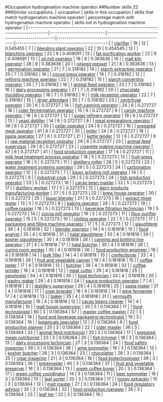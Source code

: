 #Occupation hydrogenation machine operator
##Number skills 22
###Similar occupations:
| occupation                                                                              |   skills in this occupation |   skills that match hydrogenation machine operator |   percentage match with hydrogenation machine operator |   skills not in hydrogenation machine operator |
|:----------------------------------------------------------------------------------------|----------------------------:|---------------------------------------------------:|-------------------------------------------------------:|-----------------------------------------------:|
| [clarifier](clarifier.md)                                                               |                          19 |                                                 12 |                                               0.545455 |                                              7 |
| [blending plant operator](blending_plant_operator.md)                                   |                          22 |                                                 10 |                                               0.454545 |                                             12 |
| [blanching operator](blanching_operator.md)                                             |                          22 |                                                  9 |                                               0.409091 |                                             13 |
| [fat-purification worker](fat-purification_worker.md)                                   |                          22 |                                                  9 |                                               0.409091 |                                             13 |
| [oil mill operator](oil_mill_operator.md)                                               |                          18 |                                                  8 |                                               0.363636 |                                             10 |
| [malt kiln operator](malt_kiln_operator.md)                                             |                          28 |                                                  8 |                                               0.363636 |                                             20 |
| [oilseed presser](oilseed_presser.md)                                                   |                          21 |                                                  8 |                                               0.363636 |                                             13 |
| [germination operator](germination_operator.md)                                         |                          21 |                                                  7 |                                               0.318182 |                                             14 |
| [starch extraction operator](starch_extraction_operator.md)                             |                          25 |                                                  7 |                                               0.318182 |                                             18 |
| [cocoa press operator](cocoa_press_operator.md)                                         |                          19 |                                                  7 |                                               0.318182 |                                             12 |
| [refining machine operator](refining_machine_operator.md)                               |                          22 |                                                  7 |                                               0.318182 |                                             15 |
| [starch converting operator](starch_converting_operator.md)                             |                          25 |                                                  7 |                                               0.318182 |                                             18 |
| [animal feed operator](animal_feed_operator.md)                                         |                          23 |                                                  7 |                                               0.318182 |                                             16 |
| [dairy processing operator](dairy_processing_operator.md)                               |                          27 |                                                  7 |                                               0.318182 |                                             20 |
| [chocolate moulding operator](chocolate_moulding_operator.md)                           |                          16 |                                                  7 |                                               0.318182 |                                              9 |
| [milk reception operator](milk_reception_operator.md)                                   |                          22 |                                                  7 |                                               0.318182 |                                             15 |
| [dryer attendant](dryer_attendant.md)                                                   |                          30 |                                                  7 |                                               0.318182 |                                             23 |
| [centrifuge operator](centrifuge_operator.md)                                           |                          20 |                                                  6 |                                               0.272727 |                                             14 |
| [fish canning operator](fish_canning_operator.md)                                       |                          24 |                                                  6 |                                               0.272727 |                                             18 |
| [cider fermentation operator](cider_fermentation_operator.md)                           |                          15 |                                                  6 |                                               0.272727 |                                              9 |
| [candy machine operator](candy_machine_operator.md)                                     |                          18 |                                                  6 |                                               0.272727 |                                             12 |
| [sugar refinery operator](sugar_refinery_operator.md)                                   |                          19 |                                                  6 |                                               0.272727 |                                             13 |
| [yeast distiller](yeast_distiller.md)                                                   |                          14 |                                                  6 |                                               0.272727 |                                              8 |
| [meat preparations operator](meat_preparations_operator.md)                             |                          36 |                                                  6 |                                               0.272727 |                                             30 |
| [cellar operator](cellar_operator.md)                                                   |                          24 |                                                  6 |                                               0.272727 |                                             18 |
| [prepared meat operator](prepared_meat_operator.md)                                     |                          41 |                                                  6 |                                               0.272727 |                                             35 |
| [miller](miller.md)                                                                     |                          24 |                                                  6 |                                               0.272727 |                                             18 |
| [pasta operator](pasta_operator.md)                                                     |                          27 |                                                  6 |                                               0.272727 |                                             21 |
| [kettle tender](kettle_tender.md)                                                       |                          12 |                                                  6 |                                               0.272727 |                                              6 |
| [raw material reception operator](raw_material_reception_operator.md)                   |                          29 |                                                  6 |                                               0.272727 |                                             23 |
| [animal feed supervisor](animal_feed_supervisor.md)                                     |                          29 |                                                  6 |                                               0.272727 |                                             23 |
| [cigarette making machine operator](cigarette_making_machine_operator.md)               |                          47 |                                                  6 |                                               0.272727 |                                             41 |
| [food production operator](food_production_operator.md)                                 |                          17 |                                                  6 |                                               0.272727 |                                             11 |
| [milk heat treatment process operator](milk_heat_treatment_process_operator.md)         |                          18 |                                                  5 |                                               0.227273 |                                             13 |
| [fruit-press operator](fruit-press_operator.md)                                         |                          16 |                                                  5 |                                               0.227273 |                                             11 |
| [distillery miller](distillery_miller.md)                                               |                          28 |                                                  5 |                                               0.227273 |                                             23 |
| [water treatment systems operator](water_treatment_systems_operator.md)                 |                          29 |                                                  5 |                                               0.227273 |                                             24 |
| [carbonation operator](carbonation_operator.md)                                         |                          12 |                                                  5 |                                               0.227273 |                                              7 |
| [liquor grinding mill operator](liquor_grinding_mill_operator.md)                       |                          14 |                                                  5 |                                               0.227273 |                                              9 |
| [industrial cook](industrial_cook.md)                                                   |                          29 |                                                  5 |                                               0.227273 |                                             24 |
| [fish production operator](fish_production_operator.md)                                 |                          23 |                                                  5 |                                               0.227273 |                                             18 |
| [cacao bean roaster](cacao_bean_roaster.md)                                             |                          22 |                                                  5 |                                               0.227273 |                                             17 |
| [distillery worker](distillery_worker.md)                                               |                          17 |                                                  5 |                                               0.227273 |                                             12 |
| [dairy products manufacturing worker](dairy_products_manufacturing_worker.md)           |                          27 |                                                  5 |                                               0.227273 |                                             22 |
| [brew house operator](brew_house_operator.md)                                           |                          30 |                                                  5 |                                               0.227273 |                                             25 |
| [liquor blender](liquor_blender.md)                                                     |                          21 |                                                  5 |                                               0.227273 |                                             16 |
| [extract mixer tester](extract_mixer_tester.md)                                         |                          13 |                                                  5 |                                               0.227273 |                                              8 |
| [baking operator](baking_operator.md)                                                   |                          24 |                                                  5 |                                               0.227273 |                                             19 |
| [coffee roaster](coffee_roaster.md)                                                     |                          18 |                                                  5 |                                               0.227273 |                                             13 |
| [beverage filtration technician](beverage_filtration_technician.md)                     |                          19 |                                                  5 |                                               0.227273 |                                             14 |
| [cocoa mill operator](cocoa_mill_operator.md)                                           |                          16 |                                                  5 |                                               0.227273 |                                             11 |
| [flour purifier operator](flour_purifier_operator.md)                                   |                          15 |                                                  5 |                                               0.227273 |                                             10 |
| [chilling operator](chilling_operator.md)                                               |                          22 |                                                  5 |                                               0.227273 |                                             17 |
| [packaging and filling machine operator](packaging_and_filling_machine_operator.md)     |                          17 |                                                  5 |                                               0.227273 |                                             12 |
| [slaughterer](slaughterer.md)                                                           |                          36 |                                                  4 |                                               0.181818 |                                             32 |
| [blender operator](blender_operator.md)                                                 |                          14 |                                                  4 |                                               0.181818 |                                             10 |
| [food analyst](food_analyst.md)                                                         |                          35 |                                                  4 |                                               0.181818 |                                             31 |
| [halal slaughterer](halal_slaughterer.md)                                               |                          33 |                                                  4 |                                               0.181818 |                                             29 |
| [kosher slaughterer](kosher_slaughterer.md)                                             |                          30 |                                                  4 |                                               0.181818 |                                             26 |
| [canning and bottling line operator](canning_and_bottling_line_operator.md)             |                          21 |                                                  4 |                                               0.181818 |                                             17 |
| [halal butcher](halal_butcher.md)                                                       |                          30 |                                                  4 |                                               0.181818 |                                             26 |
| [curing room worker](curing_room_worker.md)                                             |                          30 |                                                  4 |                                               0.181818 |                                             26 |
| [food production engineer](food_production_engineer.md)                                 |                          18 |                                                  4 |                                               0.181818 |                                             14 |
| [bulk filler](bulk_filler.md)                                                           |                          14 |                                                  4 |                                               0.181818 |                                             10 |
| [confectioner](confectioner.md)                                                         |                          33 |                                                  4 |                                               0.181818 |                                             29 |
| [fruit and vegetable canner](fruit_and_vegetable_canner.md)                             |                          19 |                                                  4 |                                               0.181818 |                                             15 |
| [coffee taster](coffee_taster.md)                                                       |                          17 |                                                  4 |                                               0.181818 |                                             13 |
| [butcher](butcher.md)                                                                   |                          36 |                                                  4 |                                               0.181818 |                                             32 |
| [coffee grinder](coffee_grinder.md)                                                     |                          16 |                                                  4 |                                               0.181818 |                                             12 |
| [meat cutter](meat_cutter.md)                                                           |                          29 |                                                  4 |                                               0.181818 |                                             25 |
| [oenologist](oenologist.md)                                                             |                          34 |                                                  4 |                                               0.181818 |                                             30 |
| [food technician](food_technician.md)                                                   |                          24 |                                                  4 |                                               0.181818 |                                             20 |
| [pastry maker](pastry_maker.md)                                                         |                          28 |                                                  4 |                                               0.181818 |                                             24 |
| [sauce production operator](sauce_production_operator.md)                               |                           7 |                                                  4 |                                               0.181818 |                                              3 |
| [distillery supervisor](distillery_supervisor.md)                                       |                          29 |                                                  4 |                                               0.181818 |                                             25 |
| [pasta maker](pasta_maker.md)                                                           |                          21 |                                                  4 |                                               0.181818 |                                             17 |
| [cigar brander](cigar_brander.md)                                                       |                          18 |                                                  4 |                                               0.181818 |                                             14 |
| [wine fermenter](wine_fermenter.md)                                                     |                          17 |                                                  4 |                                               0.181818 |                                             13 |
| [baker](baker.md)                                                                       |                          35 |                                                  4 |                                               0.181818 |                                             31 |
| [vermouth manufacturer](vermouth_manufacturer.md)                                       |                          16 |                                                  4 |                                               0.181818 |                                             12 |
| [cacao beans cleaner](cacao_beans_cleaner.md)                                           |                          14 |                                                  4 |                                               0.181818 |                                             10 |
| [malt house supervisor](malt_house_supervisor.md)                                       |                          20 |                                                  3 |                                               0.136364 |                                             17 |
| [food technologist](food_technologist.md)                                               |                          60 |                                                  3 |                                               0.136364 |                                             57 |
| [master coffee roaster](master_coffee_roaster.md)                                       |                          22 |                                                  3 |                                               0.136364 |                                             19 |
| [food and beverage packaging technologist](food_and_beverage_packaging_technologist.md) |                          19 |                                                  3 |                                               0.136364 |                                             16 |
| [botanicals specialist](botanicals_specialist.md)                                       |                          12 |                                                  3 |                                               0.136364 |                                              9 |
| [food production planner](food_production_planner.md)                                   |                          25 |                                                  3 |                                               0.136364 |                                             22 |
| [cider master](cider_master.md)                                                         |                          36 |                                                  3 |                                               0.136364 |                                             33 |
| [animal feed nutritionist](animal_feed_nutritionist.md)                                 |                          20 |                                                  3 |                                               0.136364 |                                             17 |
| [prepared meals nutritionist](prepared_meals_nutritionist.md)                           |                          23 |                                                  3 |                                               0.136364 |                                             20 |
| [fish trimmer](fish_trimmer.md)                                                         |                          16 |                                                  3 |                                               0.136364 |                                             13 |
| [dairy processing technician](dairy_processing_technician.md)                           |                          27 |                                                  3 |                                               0.136364 |                                             24 |
| [food safety inspector](food_safety_inspector.md)                                       |                          39 |                                                  3 |                                               0.136364 |                                             36 |
| [wine sommelier](wine_sommelier.md)                                                     |                          16 |                                                  3 |                                               0.136364 |                                             13 |
| [kosher butcher](kosher_butcher.md)                                                     |                          26 |                                                  3 |                                               0.136364 |                                             23 |
| [chocolatier](chocolatier.md)                                                           |                          28 |                                                  3 |                                               0.136364 |                                             25 |
| [cigar inspector](cigar_inspector.md)                                                   |                          21 |                                                  3 |                                               0.136364 |                                             18 |
| [food biotechnologist](food_biotechnologist.md)                                         |                          39 |                                                  3 |                                               0.136364 |                                             36 |
| [brewmaster](brewmaster.md)                                                             |                          40 |                                                  3 |                                               0.136364 |                                             37 |
| [fruit and vegetable preserver](fruit_and_vegetable_preserver.md)                       |                          16 |                                                  3 |                                               0.136364 |                                             13 |
| [green coffee buyer](green_coffee_buyer.md)                                             |                          20 |                                                  3 |                                               0.136364 |                                             17 |
| [green coffee coordinator](green coffee coordinator.md)                                 |                          14 |                                                  3 |                                               0.136364 |                                             11 |
| [beer sommelier](beer_sommelier.md)                                                     |                          16 |                                                  3 |                                               0.136364 |                                             13 |
| [leaf sorter](leaf_sorter.md)                                                           |                          20 |                                                  3 |                                               0.136364 |                                             17 |
| [honey extractor](honey_extractor.md)                                                   |                          15 |                                                  3 |                                               0.136364 |                                             12 |
| [malt master](malt_master.md)                                                           |                          27 |                                                  3 |                                               0.136364 |                                             24 |
| [food regulatory advisor](food_regulatory_advisor.md)                                   |                          35 |                                                  3 |                                               0.136364 |                                             32 |
| [food production manager](food_production_manager.md)                                   |                          26 |                                                  3 |                                               0.136364 |                                             23 |
| [leaf tier](leaf_tier.md)                                                               |                          22 |                                                  3 |                                               0.136364 |                                             19 |
